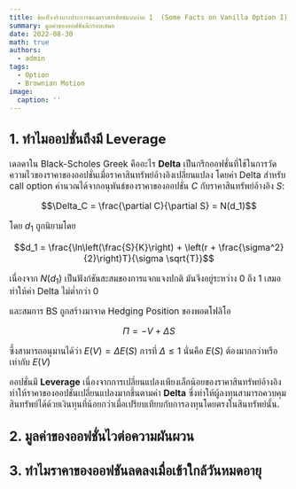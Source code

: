 ```yaml
---
title: ข้อเท็จจริงบางประการของตราสารสิทธ์แบบง่าย 1  (Some Facts on Vanilla Option I)
summary: มูลค่าของออฟชันมีกรอบเสมอ
date: 2022-08-30
math: true
authors:
  - admin
tags:
  - Option
  - Brownian Motion
image:
  caption: ''
---
```


<div style="font-size: 16px;">
    
## 1. ทำไมออปชั่นถึงมี **Leverage** 

เดลดาใน Black-Scholes Greek คืออะไร **Delta** เป็นกรีกออฟชั่นที่ใช้ในการวัดความไวของราคาของออปชั่นเมื่อราคาสินทรัพย์อ้างอิงเปลี่ยนแปลง โดยค่า Delta สำหรับ call option คำนวณได้จากอนุพันธ์ของราคาของออปชั่น $C$ กับราคาสินทรัพย์อ้างอิง $S$:


$$\Delta_C = \frac{\partial C}{\partial S} = N(d_1)$$

โดย $d_1$ ถูกนิยามโดย


$$d_1 = \frac{\ln\left(\frac{S}{K}\right) + \left(r + \frac{\sigma^2}{2}\right)T}{\sigma \sqrt{T}}$$

เนื่องจาก $N(d_1)$ เป็นฟังก์ชันสะสมของการแจกแจงปกติ มันจึงอยู่ระหว่าง 0 ถึง 1 เสมอ ทำให้ค่า Delta ไม่ต่ำกว่า 0

และสมการ BS ถูกสร้างมาจาด Hedging Position ของพอตโฟลิโอ 

$$\Pi = -V + \Delta S$$

ซึ้งสามารถอนุมานได้ว่า $E(V) = \Delta E(S)$ การที่ $\Delta \leq 1$ นั่นคือ $E(S)$ ต้องมากกว่าหรือเท่ากับ $E(V)$

ออปชั่นมี **Leverage** เนื่องจากการเปลี่ยนแปลงเพียงเล็กน้อยของราคาสินทรัพย์อ้างอิงทำให้ราคาของออปชั่นเปลี่ยนแปลงมากขึ้นตามค่า **Delta** ซึ่งทำให้ผู้ลงทุนสามารถควบคุมสินทรัพย์ได้ด้วยเงินทุนที่น้อยกว่าเมื่อเปรียบเทียบกับการลงทุนโดยตรงในสินทรัพย์นั้น.

## 2.	มูลค่าของออฟชั่นไวต่อความผันผวน 


## 3.	ทำไมราคาของออฟชันลดลงเมื่อเข้าใกล้วันหมดอายุ  

</div>
